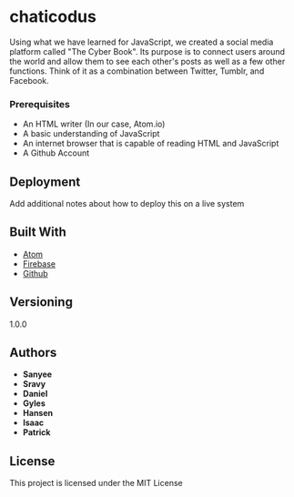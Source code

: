 # chaticodus

Using what we have learned for JavaScript, we created a social media platform called "The Cyber Book". Its purpose is to connect users around the world and allow them to see each other's posts as well as a few other functions. Think of it as a combination between Twitter, Tumblr, and Facebook.


### Prerequisites

* An HTML writer (In our case, Atom.io)
* A basic understanding of JavaScript
* An internet browser that is capable of reading HTML and JavaScript
* A Github Account

## Deployment

Add additional notes about how to deploy this on a live system

## Built With

* [Atom](http://atom.io)
* [Firebase](https://firebase.google.com/)
* [Github](https://www.github.com)

## Versioning

1.0.0

## Authors

* **Sanyee**
* **Sravy**
* **Daniel**
* **Gyles**
* **Hansen**
* **Isaac**
* **Patrick**


## License

This project is licensed under the MIT License
